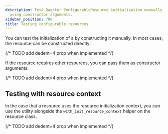 ```yaml
---
description: Test Dagster ConfigurableResource initialization manually or with dependencies
  using constructor arguments.
sidebar_position: 700
title: Testing configurable resources
---
```

You can test the initialization of a <PyObject section="resources" module="dagster" object="ConfigurableResource"/> by constructing it manually. In most cases, the resource can be constructed directly:

{/* TODO add dedent=4 prop when implemented */}
<CodeExample path="docs_snippets/docs_snippets/concepts/resources/pythonic_resources.py" startAfter="start_new_resource_testing" endBefore="end_new_resource_testing" />

If the resource requires other resources, you can pass them as constructor arguments:

{/* TODO add dedent=4 prop when implemented */}
<CodeExample path="docs_snippets/docs_snippets/concepts/resources/pythonic_resources.py" startAfter="start_new_resource_testing_with_nesting" endBefore="end_new_resource_testing_with_nesting" />

## Testing with resource context

In the case that a resource uses the resource initialization context, you can use the <PyObject section="resources" module="dagster" object="build_init_resource_context"/> utility alongside the `with_init_resource_context` helper on the resource class:

{/* TODO add dedent=4 prop when implemented */}
<CodeExample path="docs_snippets/docs_snippets/concepts/resources/pythonic_resources.py" startAfter="start_new_resource_testing_with_context" endBefore="end_new_resource_testing_with_context" />
